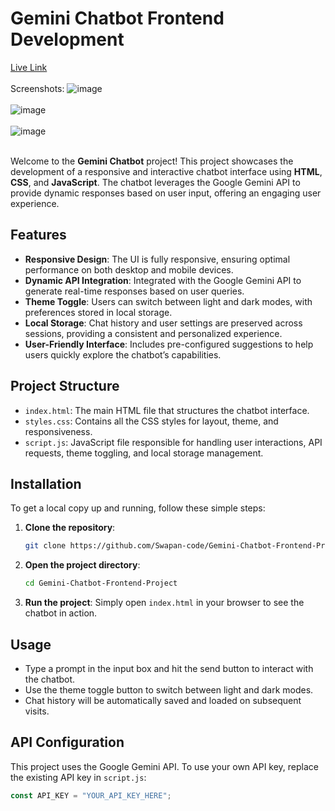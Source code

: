 # Gemini Chatbot Frontend Development

<a href="https://swapan-code.github.io/Gemini-Chatbot-Frontend-Project/" target="_blank">Live Link</a>
<br>
<br>
Screenshots:
![image](https://github.com/user-attachments/assets/1717a9bf-1e8e-4e7a-9c49-5a716bcc4824)
<br>
<br>
![image](https://github.com/user-attachments/assets/6d3e3ec8-38da-45e2-b1fc-ecfd24873467)
<br>
<br>
![image](https://github.com/user-attachments/assets/d6ae1bf2-d13b-4e7c-87c7-507f841293aa)
<br>
<br>

Welcome to the **Gemini Chatbot** project! This project showcases the development of a responsive and interactive chatbot interface using **HTML**, **CSS**, and **JavaScript**. The chatbot leverages the Google Gemini API to provide dynamic responses based on user input, offering an engaging user experience.

## Features

- **Responsive Design**: The UI is fully responsive, ensuring optimal performance on both desktop and mobile devices.
- **Dynamic API Integration**: Integrated with the Google Gemini API to generate real-time responses based on user queries.
- **Theme Toggle**: Users can switch between light and dark modes, with preferences stored in local storage.
- **Local Storage**: Chat history and user settings are preserved across sessions, providing a consistent and personalized experience.
- **User-Friendly Interface**: Includes pre-configured suggestions to help users quickly explore the chatbot’s capabilities.

## Project Structure

- `index.html`: The main HTML file that structures the chatbot interface.
- `styles.css`: Contains all the CSS styles for layout, theme, and responsiveness.
- `script.js`: JavaScript file responsible for handling user interactions, API requests, theme toggling, and local storage management.

## Installation

To get a local copy up and running, follow these simple steps:

1. **Clone the repository**:
    ```bash
    git clone https://github.com/Swapan-code/Gemini-Chatbot-Frontend-Project.git
    ```
   
2. **Open the project directory**:
    ```bash
    cd Gemini-Chatbot-Frontend-Project
    ```

3. **Run the project**:
   Simply open `index.html` in your browser to see the chatbot in action.

## Usage

- Type a prompt in the input box and hit the send button to interact with the chatbot.
- Use the theme toggle button to switch between light and dark modes.
- Chat history will be automatically saved and loaded on subsequent visits.

## API Configuration

This project uses the Google Gemini API. To use your own API key, replace the existing API key in `script.js`:

```javascript
const API_KEY = "YOUR_API_KEY_HERE"; 
